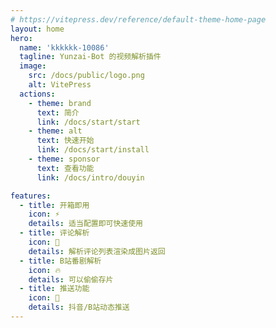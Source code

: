 ```yaml
---
# https://vitepress.dev/reference/default-theme-home-page
layout: home
hero:
  name: 'kkkkkk-10086'
  tagline: Yunzai-Bot 的视频解析插件
  image:
    src: /docs/public/logo.png
    alt: VitePress
  actions:
    - theme: brand
      text: 简介
      link: /docs/start/start
    - theme: alt
      text: 快速开始
      link: /docs/start/install
    - theme: sponsor
      text: 查看功能
      link: /docs/intro/douyin

features:
  - title: 开箱即用
    icon: ⚡️
    details: 适当配置即可快速使用
  - title: 评论解析
    icon: 📑
    details: 解析评论列表渲染成图片返回
  - title: B站番剧解析
    icon: 🔥
    details: 可以偷偷存片
  - title: 推送功能
    icon: 📨
    details: 抖音/B站动态推送
---
```

